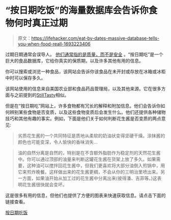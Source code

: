 # “按日期吃饭”的海量数据库会告诉你食物何时真正过期

> 原文：<https://lifehacker.com/eat-by-dates-massive-database-tells-you-when-food-reall-1693223406>

过期日期通常会误导人。 [他们通常指的是质量，而不是安全](https://lifehacker.com/what-do-these-expiration-dates-on-my-food-really-mean-5921708) 。“按日期吃”是一个巨大的食品数据库，它给你真实的保质期，以及许多其他有用的信息。



你可以搜索或浏览一种食品，该网站会告诉你该食品在未开封或存放在冰箱或冰柜中时可以保存多久。

该网站使用的信息来自美国农业部和食品药品管理局，以及其他来源。它在很多方面与之前提到的[StillTasty](https://lifehacker.com/stilltasty-tells-you-how-long-your-food-will-last-5182202)相似。

但是在“按日期吃”网站上，许多食物都有冗长的解释和附加信息。他们会告诉你如何辨别某些食物是否变质，以及这些食物变质后会发生什么。他们还提供各种储物技巧和其他有趣的事实。例如，下面是他们关于如何判断花生酱是否变质的两点意见:

> 劣质花生酱的一个共同特征是质地从柔软的奶油状变得坚硬干燥。涂抹酱的颜色也可能变深，令人愉快的香味消失...

> 油的自然分离是自然的，特别是在不含额外脂肪作为稳定剂的天然花生酱中。你可以通过顶部的油量来判断这罐花生酱在货架上放了多久。如果需要，这种油可以搅拌回花生酱中，但我们更喜欢将大部分油倒入煎锅中，用它来煎炸晚餐。这样做出来的花生酱更稠，不会从你的三明治里喷出来。另一方面，如果油开始从加工过的花生酱中分离出来(彼得潘、吉菲等。)这表明花生酱很快就会变坏。

这是很多有用的信息，但他们也提供了方便的图表来快速获取信息。请点击下面的链接查看。

[按日期吃饭](http://www.eatbydate.com/)